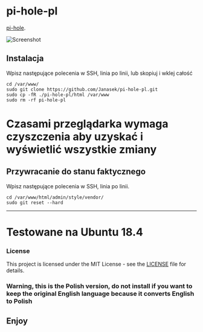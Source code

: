 # pi-hole-pl

[pi-hole](https://github.com/pi-hole/pi-hole).

![Screenshot](https://i.ibb.co/yWNkGtS/2020-07-23-14h19-45.png)


## Instalacja
Wpisz następujące polecenia w SSH, linia po linii, lub skopiuj i wklej całość

```
cd /var/www/
sudo git clone https://github.com/Janasek/pi-hole-pl.git
sudo cp -fR ./pi-hole-pl/html /var/www
sudo rm -rf pi-hole-pl
```
# Czasami przeglądarka wymaga czyszczenia aby uzyskać i wyświetlić wszystkie zmiany

## Przywracanie do stanu faktycznego
Wpisz następujące polecenia w SSH, linia po linii.

```
cd /var/www/html/admin/style/vendor/
sudo git reset --hard
```

---
# Testowane na Ubuntu 18.4

### License
This project is licensed under the MIT License - see the [LICENSE](LICENSE) file for details.


### Warning, this is the Polish version, do not install if you want to keep the original English language because it converts English to Polish

## Enjoy

